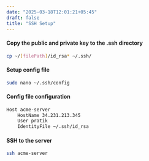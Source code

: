 ```yaml
---
date: "2025-03-18T12:01:21+05:45"
draft: false
title: "SSH Setup"
---
```


#### Copy the public and private key to the .ssh directory

```bash
cp ~/[filePath]/id_rsa* ~/.ssh/
```

#### Setup config file

```bash
sudo nano ~/.ssh/config
```

#### Config file configuration

```bash
Host acme-server
    HostName 34.231.213.345
    User pratik
    IdentityFile ~/.ssh/id_rsa
```

#### SSH to the server

```bash
ssh acme-server
```
